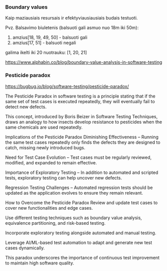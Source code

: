 ### Boundary values
Kaip maziausiais resursais ir efektyviausiausiais budais testuoti.

Pvz. 
Balsavimo biuletenis (balsuoti gali asmuo nuo 18m iki 50m):
1. amzius[18, 19, 49, 50] - balsuoti gali
2. amzius[17, 51] - balsuoti negali

galima ikelti iki 20 nuotrauku:
[1, 20, 21]

https://www.alphabin.co/blog/boundary-value-analysis-in-software-testing  

### Pesticide paradox

https://bugbug.io/blog/software-testing/pesticide-paradox/

The Pesticide Paradox in software testing is a principle stating that if the same set of test cases is executed repeatedly, they will eventually fail to detect new defects.

This concept, introduced by Boris Beizer in Software Testing Techniques, draws an analogy to how insects develop resistance to pesticides when the same chemicals are used repeatedly.

Implications of the Pesticide Paradox
Diminishing Effectiveness – Running the same test cases repeatedly only finds the defects they are designed to catch, missing newly introduced bugs.

Need for Test Case Evolution – Test cases must be regularly reviewed, modified, and expanded to remain effective.

Importance of Exploratory Testing – In addition to automated and scripted tests, exploratory testing can help uncover new defects.

Regression Testing Challenges – Automated regression tests should be updated as the application evolves to ensure they remain relevant.

How to Overcome the Pesticide Paradox
Review and update test cases to cover new functionalities and edge cases.

Use different testing techniques such as boundary value analysis, equivalence partitioning, and risk-based testing.

Incorporate exploratory testing alongside automated and manual testing.

Leverage AI/ML-based test automation to adapt and generate new test cases dynamically.

This paradox underscores the importance of continuous test improvement to maintain high software quality.